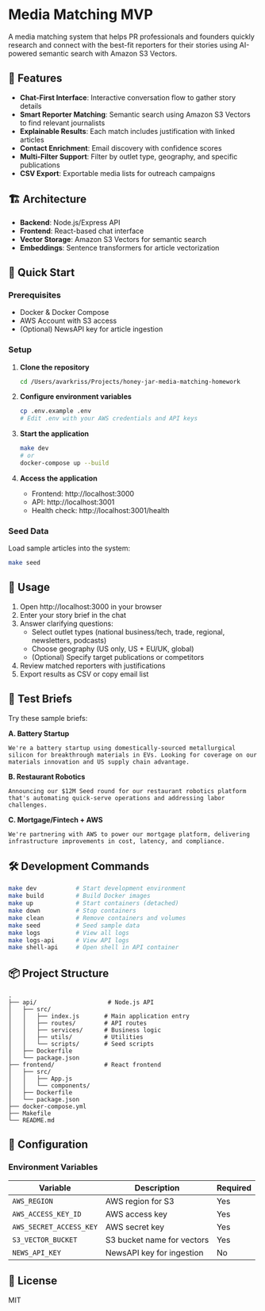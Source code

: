 # Media Matching MVP

A media matching system that helps PR professionals and founders quickly research and connect with the best-fit reporters for their stories using AI-powered semantic search with Amazon S3 Vectors.

## 🎯 Features

- **Chat-First Interface**: Interactive conversation flow to gather story details
- **Smart Reporter Matching**: Semantic search using Amazon S3 Vectors to find relevant journalists
- **Explainable Results**: Each match includes justification with linked articles
- **Contact Enrichment**: Email discovery with confidence scores
- **Multi-Filter Support**: Filter by outlet type, geography, and specific publications
- **CSV Export**: Exportable media lists for outreach campaigns

## 🏗️ Architecture

- **Backend**: Node.js/Express API
- **Frontend**: React-based chat interface
- **Vector Storage**: Amazon S3 Vectors for semantic search
- **Embeddings**: Sentence transformers for article vectorization

## 🚀 Quick Start

### Prerequisites

- Docker & Docker Compose
- AWS Account with S3 access
- (Optional) NewsAPI key for article ingestion

### Setup

1. **Clone the repository**
   ```bash
   cd /Users/avarkriss/Projects/honey-jar-media-matching-homework
   ```

2. **Configure environment variables**
   ```bash
   cp .env.example .env
   # Edit .env with your AWS credentials and API keys
   ```

3. **Start the application**
   ```bash
   make dev
   # or
   docker-compose up --build
   ```

4. **Access the application**
   - Frontend: http://localhost:3000
   - API: http://localhost:3001
   - Health check: http://localhost:3001/health

### Seed Data

Load sample articles into the system:
```bash
make seed
```

## 📝 Usage

1. Open http://localhost:3000 in your browser
2. Enter your story brief in the chat
3. Answer clarifying questions:
   - Select outlet types (national business/tech, trade, regional, newsletters, podcasts)
   - Choose geography (US only, US + EU/UK, global)
   - (Optional) Specify target publications or competitors
4. Review matched reporters with justifications
5. Export results as CSV or copy email list

## 🧪 Test Briefs

Try these sample briefs:

**A. Battery Startup**
```
We're a battery startup using domestically-sourced metallurgical silicon for breakthrough materials in EVs. Looking for coverage on our materials innovation and US supply chain advantage.
```

**B. Restaurant Robotics**
```
Announcing our $12M Seed round for our restaurant robotics platform that's automating quick-serve operations and addressing labor challenges.
```

**C. Mortgage/Fintech + AWS**
```
We're partnering with AWS to power our mortgage platform, delivering infrastructure improvements in cost, latency, and compliance.
```

## 🛠️ Development Commands

```bash
make dev           # Start development environment
make build         # Build Docker images
make up            # Start containers (detached)
make down          # Stop containers
make clean         # Remove containers and volumes
make seed          # Seed sample data
make logs          # View all logs
make logs-api      # View API logs
make shell-api     # Open shell in API container
```

## 📦 Project Structure

```
.
├── api/                    # Node.js API
│   ├── src/
│   │   ├── index.js       # Main application entry
│   │   ├── routes/        # API routes
│   │   ├── services/      # Business logic
│   │   ├── utils/         # Utilities
│   │   └── scripts/       # Seed scripts
│   ├── Dockerfile
│   └── package.json
├── frontend/              # React frontend
│   ├── src/
│   │   ├── App.js
│   │   └── components/
│   ├── Dockerfile
│   └── package.json
├── docker-compose.yml
├── Makefile
└── README.md
```

## 🔧 Configuration

### Environment Variables

| Variable | Description | Required |
|----------|-------------|----------|
| `AWS_REGION` | AWS region for S3 | Yes |
| `AWS_ACCESS_KEY_ID` | AWS access key | Yes |
| `AWS_SECRET_ACCESS_KEY` | AWS secret key | Yes |
| `S3_VECTOR_BUCKET` | S3 bucket name for vectors | Yes |
| `NEWS_API_KEY` | NewsAPI key for ingestion | No |

## 📄 License

MIT

